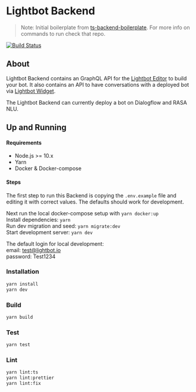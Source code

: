 # Lightbot Backend

> Note: Initial boilerplate from
> [ts-backend-boilerplate](https://gitlab.com/lightbase/ts-backend-boilerplate). For more
> info on commands to run check that repo.

[![Build Status](https://api.cirrus-ci.com/github/lightbasenl/lightbot-backend.svg)](https://cirrus-ci.com/github/lightbasenl/lightbot-backend)

## About

Lightbot Backend contains an GraphQL API for the
[Lightbot Editor](https://github.com/lightbasenl/lightbot-editor) to build your bot. It
also contains an API to have conversations with a deployed bot via
[Lightbot Widget](https://github.com/lightbasenl/lightbot-widget).

The Lightbot Backend can currently deploy a bot on Dialogflow and RASA NLU.

## Up and Running

#### Requirements

- Node.js >= 10.x
- Yarn
- Docker & Docker-compose

#### Steps

The first step to run this Backend is copying the `.env.example` file and editing it with
correct values. The defaults should work for development.

Next run the local docker-compose setup with `yarn docker:up`  
Install dependencies: `yarn`  
Run dev migration and seed: `yarn migrate:dev`  
Start development server: `yarn dev`

The default login for local development:  
email: test@lightbot.io  
password: Test1234

### Installation

```bash
yarn install
yarn dev
```

### Build

```bash
yarn build
```

### Test

```bash
yarn test
```

### Lint

```bash
yarn lint:ts
yarn lint:prettier
yarn lint:fix
```
